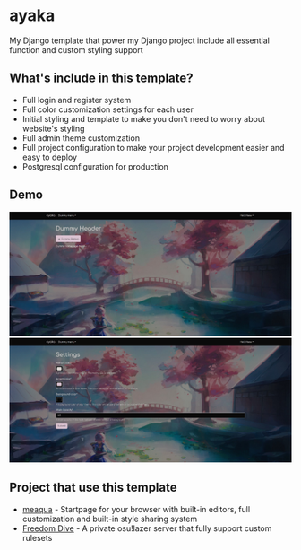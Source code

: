 # ayaka
 My Django template that power my Django project include all essential function and custom styling support

## What's include in this template?

- Full login and register system
- Full color customization settings for each user
- Initial styling and template to make you don't need to worry about website's styling
- Full admin theme customization
- Full project configuration to make your project development easier and easy to deploy
- Postgresql configuration for production

## Demo

![Homepage Demo](demo-homepage.png)
![Settings Demo](demo-settings.png)

## Project that use this template

- [meaqua](https://github.com/HelloYeew/meaqua) - Startpage for your browser with built-in editors, full customization and built-in style sharing system
- [Freedom Dive](https://github.com/HelloYeew/freedom-dive) - A private osu!lazer server that fully support custom rulesets
